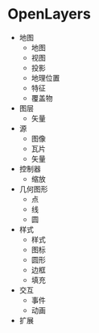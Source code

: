 # OpenLayers

- 地图
  - 地图
  - 视图
  - 投影
  - 地理位置
  - 特征
  - 覆盖物
- 图层
  - 矢量
- 源
  - 图像
  - 瓦片
  - 矢量
- 控制器
  - 缩放
- 几何图形
  - 点
  - 线
  - 圆
- 样式
  - 样式
  - 图标
  - 圆形
  - 边框
  - 填充
- 交互
  - 事件
  - 动画
- 扩展